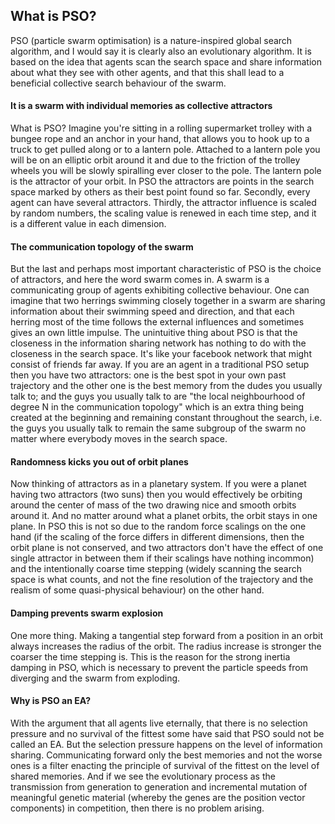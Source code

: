 What is PSO?
------------

PSO (particle swarm optimisation) is a nature-inspired global search algorithm, and I would say it is clearly also an evolutionary algorithm. It is based on the idea that agents scan the search space and share information about what they see with other agents, and that this shall lead to a beneficial collective search behaviour of the swarm.

#### It is a swarm with individual memories as collective attractors

What is PSO? Imagine you're sitting in a rolling supermarket trolley with a bungee rope and an anchor in your hand, that allows you to hook up to a truck to get pulled along or to a lantern pole. Attached to a lantern pole you will be on an elliptic orbit around it and due to the friction of the trolley wheels you will be slowly spiralling ever closer to the pole. The lantern pole is the attractor of your orbit. In PSO the attractors are points in the search space marked by others as their best point found so far. Secondly, every agent can have several attractors. Thirdly, the attractor influence is scaled by random numbers, the scaling value is renewed in each time step, and it is a different value in each dimension.

#### The communication topology of the swarm

But the last and perhaps most important characteristic of PSO is the choice of attractors, and here the word swarm comes in. A swarm is a communicating group of agents exhibiting collective behaviour. One can imagine that two herrings swimming closely together in a swarm are sharing information about their swimming speed and direction, and that each herring most of the time follows the external influences and sometimes gives an own little impulse. The unintuitive thing about PSO is that the closeness in the information sharing network has nothing to do with the closeness in the search space. It's like your facebook network that might consist of friends far away. If you are an agent in a traditional PSO setup then you have two attractors: one is the best spot in your own past trajectory and the other one is the best memory from the dudes you usually talk to; and the guys you usually talk to are "the local neighbourhood of degree N in the communication topology" which is an extra thing being created at the beginning and remaining constant throughout the search, i.e. the guys you usually talk to remain the same subgroup of the swarm no matter where everybody moves in the search space.

#### Randomness kicks you out of orbit planes

Now thinking of attractors as in a planetary system. If you were a planet having two attractors (two suns) then you would effectively be orbiting around the center of mass of the two drawing nice and smooth orbits around it. And no matter around what a planet orbits, the orbit stays in one plane. In PSO this is not so due to the random force scalings on the one hand (if the scaling of the force differs in different dimensions, then the orbit plane is not conserved, and two attractors don't have the effect of one single attractor in between them if their scalings have nothing incommon) and the intentionally coarse time stepping (widely scanning the search space is what counts, and not the fine resolution of the trajectory and the realism of some quasi-physical behaviour) on the other hand.

#### Damping prevents swarm explosion

One more thing. Making a tangential step forward from a position in an orbit always increases the radius of the orbit. The radius increase is stronger the coarser the time stepping is. This is the reason for the strong inertia damping in PSO, which is necessary to prevent the particle speeds from diverging and the swarm from exploding.

#### Why is PSO an EA?
With the argument that all agents live eternally, that there is no selection pressure and no survival of the fittest some have said that PSO sould not be called an EA. But the selection pressure happens on the level of information sharing. Communicating forward only the best memories and not the worse ones is a filter enacting the principle of survival of the fittest on the level of shared memories. And if we see the evolutionary process as the transmission from generation to generation and incremental mutation of meaningful genetic material (whereby the genes are the position vector components) in competition, then there is no problem arising.
